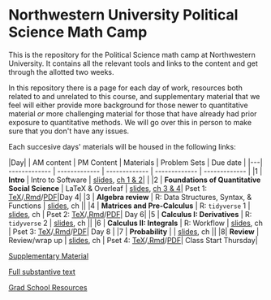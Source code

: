 # Northwestern University Political Science Math Camp
This is the repository for the Political Science math camp at Northwestern University. It contains all the relevant tools and links to the content and get through the allotted two weeks.

In this repository there is a page for each day of work, resources both related to and unrelated to this course, and supplementary material that we feel will either provide more background for those newer to quantitative material *or* more challenging material for those that have already had prior exposure to quantitative methods. We will go over this in person to make sure that you don't have any issues. 

Each succesive days' materials will be housed in the following links: 


|Day| | AM content            | PM Content        |  Materials | Problem Sets | Due date      |
|---| -------------         | -------------     | ------------- | ------------- | ------------- |
|1 | **Intro** | Intro to Software | [slides](slides/day1-intro.pdf), [ch 1 & 2]()| | 
|2 | **Foundations of Quantitative Social Science** | LaTeX & Overleaf  | [slides](slides/day2-am.pdf), [ch 3 & 4]()| Pset 1: [TeX](updated-pset-1.tex)/[.Rmd](updated-pset-1-RMD.Rmd)/[PDF](updated-pset-1.pdf)|Day 4| 
|3 | **Algebra review** | R: Data Structures, Syntax, & Functions | [slides](slides/day4-am.pdf), ch       ||
|4 | **Matrices and Pre-Calculus** | R: `tidyverse` 1     | [slides](slides/day5-am.pdf), ch  | Pset 2: [TeX](updated-pset-2.tex)/[.Rmd](updated-pset-2-RMD.Rmd)/[PDF](updated-pset-2.pdf)| Day 6|
|5 | **Calculus I: Derivatives**  | R: `tidyverse` 2  | [slides](slides/day6-am.pdf), ch  || 
|6 | **Calculus II: Integrals** | R: Workflow       | [slides](slides/day8-am.pdf), ch | Pset 3: [TeX](updated-pset-3.tex)/[.Rmd](updated-pset-3-RMD.Rmd)/[PDF](updated-pset-3.pdf)| Day 8 |
|7 | **Probability**  | | [slides](slides/day9-am.pdf), ch ||
|8| **Review** | Review/wrap up | [slides](slides/day10-am.pdf), ch | Pset 4: [TeX](updated-pset-4.tex)/[.Rmd](updated-pset-4-RMD.Rmd)/[PDF](updated-pset-4.pdf)| Class Start Thursday|

[Supplementary Material](supplementary_material/README.md) 

[Full substantive text]()

[Grad School Resources](resources/README.md)
